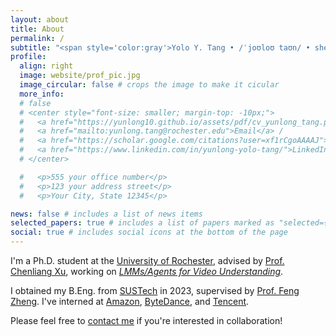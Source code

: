 ```yaml
---
layout: about
title: About
permalink: /
subtitle: "<span style='color:gray'>Yolo Y. Tang • /ˈjoʊloʊ taʊn/ • she/her/hers</span>"
profile:
  align: right
  image: website/prof_pic.jpg
  image_circular: false # crops the image to make it cicular
  more_info:
  # false
  # <center style="font-size: smaller; margin-top: -10px;">
  #   <a href="https://yunlong10.github.io/assets/pdf/cv_yunlong_tang.pdf">CV</a> /=
  #   <a href="mailto:yunlong.tang@rochester.edu">Email</a> /
  #   <a href="https://scholar.google.com/citations?user=xf1rCgoAAAAJ">GScholar</a> /
  #   <a href="https://www.linkedin.com/in/yunlong-yolo-tang/">LinkedIn</a>
  # </center>

  #   <p>555 your office number</p>
  #   <p>123 your address street</p>
  #   <p>Your City, State 12345</p>

news: false # includes a list of news items
selected_papers: true # includes a list of papers marked as "selected={true}"
social: true # includes social icons at the bottom of the page
---
```


<!-- Hi there / 你好 / こんにちは / Ciallo～(∠・ω< )⌒★ Welcome to my homepage! -->

I'm a Ph.D. student at the [University of Rochester](https://www.rochester.edu/), advised by [Prof. Chenliang Xu](https://www.cs.rochester.edu/~cxu22/index.html), working on <em><a href="https://github.com/yunlong10/Awesome-LLMs-for-Video-Understanding">LMMs/Agents for Video Understanding</a></em>.

I obtained my B.Eng. from [SUSTech](https://www.sustech.edu.cn/en/) in 2023, supervised by [Prof. Feng Zheng](https://scholar.google.com/citations?user=PcmyXHMAAAAJ).
I've interned at [Amazon](https://www.aboutamazon.com/), [ByteDance](https://www.bytedance.com/en/), and [Tencent](https://www.tencent.com/).

Please feel free to [contact me](/#social-links) if you're interested in collaboration!

<!-- `Please read this`[`[note]`](/collaboration_precautions)`if you're interested in research collaboration.` -->
